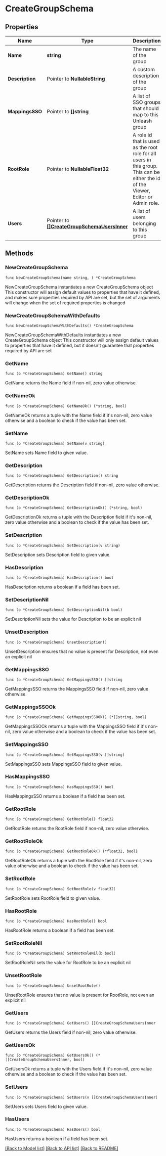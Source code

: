 # CreateGroupSchema

## Properties

Name | Type | Description | Notes
------------ | ------------- | ------------- | -------------
**Name** | **string** | The name of the group | 
**Description** | Pointer to **NullableString** | A custom description of the group | [optional] 
**MappingsSSO** | Pointer to **[]string** | A list of SSO groups that should map to this Unleash group | [optional] 
**RootRole** | Pointer to **NullableFloat32** | A role id that is used as the root role for all users in this group. This can be either the id of the Viewer, Editor or Admin role. | [optional] 
**Users** | Pointer to [**[]CreateGroupSchemaUsersInner**](CreateGroupSchemaUsersInner.md) | A list of users belonging to this group | [optional] 

## Methods

### NewCreateGroupSchema

`func NewCreateGroupSchema(name string, ) *CreateGroupSchema`

NewCreateGroupSchema instantiates a new CreateGroupSchema object
This constructor will assign default values to properties that have it defined,
and makes sure properties required by API are set, but the set of arguments
will change when the set of required properties is changed

### NewCreateGroupSchemaWithDefaults

`func NewCreateGroupSchemaWithDefaults() *CreateGroupSchema`

NewCreateGroupSchemaWithDefaults instantiates a new CreateGroupSchema object
This constructor will only assign default values to properties that have it defined,
but it doesn't guarantee that properties required by API are set

### GetName

`func (o *CreateGroupSchema) GetName() string`

GetName returns the Name field if non-nil, zero value otherwise.

### GetNameOk

`func (o *CreateGroupSchema) GetNameOk() (*string, bool)`

GetNameOk returns a tuple with the Name field if it's non-nil, zero value otherwise
and a boolean to check if the value has been set.

### SetName

`func (o *CreateGroupSchema) SetName(v string)`

SetName sets Name field to given value.


### GetDescription

`func (o *CreateGroupSchema) GetDescription() string`

GetDescription returns the Description field if non-nil, zero value otherwise.

### GetDescriptionOk

`func (o *CreateGroupSchema) GetDescriptionOk() (*string, bool)`

GetDescriptionOk returns a tuple with the Description field if it's non-nil, zero value otherwise
and a boolean to check if the value has been set.

### SetDescription

`func (o *CreateGroupSchema) SetDescription(v string)`

SetDescription sets Description field to given value.

### HasDescription

`func (o *CreateGroupSchema) HasDescription() bool`

HasDescription returns a boolean if a field has been set.

### SetDescriptionNil

`func (o *CreateGroupSchema) SetDescriptionNil(b bool)`

 SetDescriptionNil sets the value for Description to be an explicit nil

### UnsetDescription
`func (o *CreateGroupSchema) UnsetDescription()`

UnsetDescription ensures that no value is present for Description, not even an explicit nil
### GetMappingsSSO

`func (o *CreateGroupSchema) GetMappingsSSO() []string`

GetMappingsSSO returns the MappingsSSO field if non-nil, zero value otherwise.

### GetMappingsSSOOk

`func (o *CreateGroupSchema) GetMappingsSSOOk() (*[]string, bool)`

GetMappingsSSOOk returns a tuple with the MappingsSSO field if it's non-nil, zero value otherwise
and a boolean to check if the value has been set.

### SetMappingsSSO

`func (o *CreateGroupSchema) SetMappingsSSO(v []string)`

SetMappingsSSO sets MappingsSSO field to given value.

### HasMappingsSSO

`func (o *CreateGroupSchema) HasMappingsSSO() bool`

HasMappingsSSO returns a boolean if a field has been set.

### GetRootRole

`func (o *CreateGroupSchema) GetRootRole() float32`

GetRootRole returns the RootRole field if non-nil, zero value otherwise.

### GetRootRoleOk

`func (o *CreateGroupSchema) GetRootRoleOk() (*float32, bool)`

GetRootRoleOk returns a tuple with the RootRole field if it's non-nil, zero value otherwise
and a boolean to check if the value has been set.

### SetRootRole

`func (o *CreateGroupSchema) SetRootRole(v float32)`

SetRootRole sets RootRole field to given value.

### HasRootRole

`func (o *CreateGroupSchema) HasRootRole() bool`

HasRootRole returns a boolean if a field has been set.

### SetRootRoleNil

`func (o *CreateGroupSchema) SetRootRoleNil(b bool)`

 SetRootRoleNil sets the value for RootRole to be an explicit nil

### UnsetRootRole
`func (o *CreateGroupSchema) UnsetRootRole()`

UnsetRootRole ensures that no value is present for RootRole, not even an explicit nil
### GetUsers

`func (o *CreateGroupSchema) GetUsers() []CreateGroupSchemaUsersInner`

GetUsers returns the Users field if non-nil, zero value otherwise.

### GetUsersOk

`func (o *CreateGroupSchema) GetUsersOk() (*[]CreateGroupSchemaUsersInner, bool)`

GetUsersOk returns a tuple with the Users field if it's non-nil, zero value otherwise
and a boolean to check if the value has been set.

### SetUsers

`func (o *CreateGroupSchema) SetUsers(v []CreateGroupSchemaUsersInner)`

SetUsers sets Users field to given value.

### HasUsers

`func (o *CreateGroupSchema) HasUsers() bool`

HasUsers returns a boolean if a field has been set.


[[Back to Model list]](../README.md#documentation-for-models) [[Back to API list]](../README.md#documentation-for-api-endpoints) [[Back to README]](../README.md)


